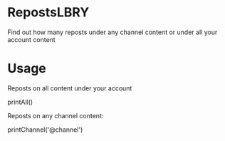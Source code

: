 # RepostsLBRY

Find out how many reposts under any channel content or under all your account content

# Usage

Reposts on all content under your account

printAll()

Reposts on any channel content:

printChannel('@channel')
